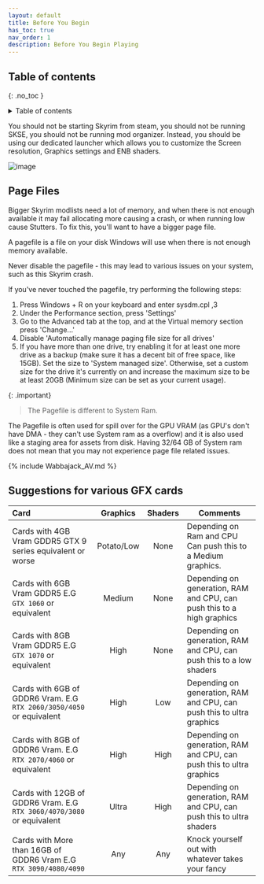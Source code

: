 ```yaml
---
layout: default
title: Before You Begin
has_toc: true
nav_order: 1
description: Before You Begin Playing
---
```


## Table of contents
{: .no_toc }
<details markdown="block">
  <summary>
    Table of contents
  </summary>
  {: .text-delta }
1. TOC
{:toc}
</details>


You should not be starting Skyrim from steam, you should not be running SKSE, you should not be running mod organizer.  Instead, you should be using our dedicated launcher which allows you to customize the Screen resolution, Graphics settings and ENB shaders.

![image](https://user-images.githubusercontent.com/26418143/156929221-ffad3b5a-3ff2-4ce8-ab34-051760b33e50.png)

## Page Files

Bigger Skyrim modlists need a lot of memory, and when there is not enough available it may fail allocating more causing a crash, or when running low cause Stutters. To fix this, you'll want to have a bigger page file.

A pagefile is a file on your disk Windows will use when there is not enough memory available.

Never disable the pagefile - this may lead to various issues on your system, such as this Skyrim crash.

If you've never touched the pagefile, try performing the following steps:
1. Press Windows + R on your keyboard and enter sysdm.cpl ,3
2. Under the Performance section, press 'Settings'
3. Go to the Advanced tab at the top, and at the Virtual memory section press 'Change...'
4. Disable 'Automatically manage paging file size for all drives'
5. If you have more than one drive, try enabling it for at least one more drive as a backup (make sure it has a decent bit of free space, like 15GB). Set the size to 'System managed size'.
Otherwise, set a custom size for the drive it's currently on and increase the maximum size to be at least 20GB (Minimum size can be set as your current usage).

{: .important} 
> The Pagefile is different to System Ram.

The Pagefile is often used for spill over for the GPU VRAM (as GPU's don't have DMA - they can't use System ram as a overflow) and it is also used like a staging area for assets from disk. Having 32/64 GB of System ram does not mean that you may not experience page file related issues.


{% include Wabbajack_AV.md %}


## Suggestions for various GFX cards

| Card        | Graphics        | Shaders | Comments |
|:-------------|:------------------:|:------:|------|
| Cards with 4GB Vram GDDR5 GTX 9 series equivalent or worse | Potato/Low | None  | Depending on Ram and CPU Can push this to a Medium graphics. |
| Cards with 6GB Vram GDDR5 E.G `GTX 1060` or equivalent | Medium | None | Depending on generation, RAM and CPU, can push this to a high graphics |
| Cards with 8GB Vram GDDR5 E.G `GTX 1070` or equivalent | High | None | Depending on generation, RAM and CPU, can push this to a low shaders |
| Cards with 6GB of GDDR6 Vram. E.G `RTX 2060/3050/4050` or equivalent | High | Low | Depending on generation, RAM and CPU, can push this to ultra graphics |
| Cards with 8GB of GDDR6 Vram. E.G `RTX 2070/4060` or equivalent | High | High | Depending on generation, RAM and CPU, can push this to ultra graphics |
| Cards with 12GB of GDDR6 Vram. E.G `RTX 3060/4070/3080` or equivalent | Ultra | High | Depending on generation, RAM and CPU, can push this to ultra shaders |
| Cards with More than 16GB of GDDR6 Vram E.G `RTX 3090/4080/4090` | Any | Any | Knock yourself out with whatever takes your fancy |

